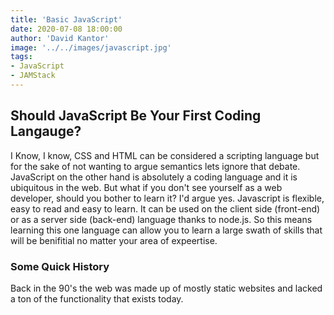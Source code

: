 ```yaml
---
title: 'Basic JavaScript'
date: 2020-07-08 18:00:00
author: 'David Kantor'
image: '../../images/javascript.jpg'
tags:
- JavaScript
- JAMStack
---
```


## Should JavaScript Be Your First Coding Langauge?
I Know, I know, CSS and HTML can be considered a scripting language but for the sake of not wanting to argue semantics lets ignore that debate. JavaScript on the other hand is absolutely a coding language and it is ubiquitous in the web. But what if you don't see yourself as a web developer, should you bother to learn it? I'd argue yes. Javascript is flexible, easy to read and easy to learn. It can be used on the client side (front-end) or as a server side (back-end) language thanks to node.js. So this means learning this one language can allow you to learn a large swath of skills that will be benifitial no matter your area of expeertise.

### Some Quick History
Back in the 90's the web was made up of mostly static websites and lacked a ton of the functionality that exists today.